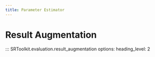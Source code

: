 ```yaml
---
title: Parameter Estimator
---
```


# Result Augmentation

::: SRToolkit.evaluation.result_augmentation
    options:
        heading_level: 2